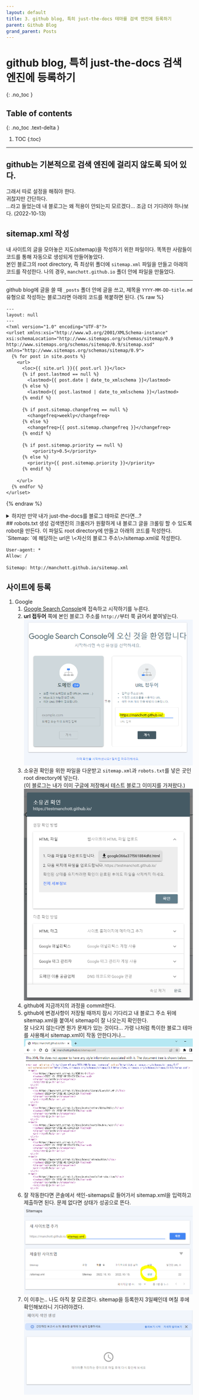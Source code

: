 ```yaml
---
layout: default
title: 3. github blog, 특히 just-the-docs 테마를 검색 엔진에 등록하기
parent: Github Blog
grand_parent: Posts
---
```


# github blog, 특히 just-the-docs 검색 엔진에 등록하기
{: .no_toc }

## Table of contents
{: .no_toc .text-delta }

1. TOC
{:toc}

---
## github는 기본적으로 검색 엔진에 걸리지 않도록 되어 있다.
그래서 따로 설정을 해줘야 한다.  
귀찮지만 간단하다.  
...라고 들었는데 내 블로그는 왜 적용이 안되는지 모르겠다... 조금 더 기다려야 하나보다. (2022-10-13)


## sitemap.xml 작성
내 사이트의 글을 모아놓은 지도(sitemap)을 작성하기 위한 파일이다. 똑똑한 사람들이 코드를 통해 자동으로 생성되게 만들어놓았다.  
본인 블로그의 root directory, 즉 최상위 폴더에 `sitemap.xml` 파일을 만들고 아래의 코드를 작성한다. 나의 경우, `manchott.github.io` 폴더 안에 파일을 만들었다.  

---  

github blog에 글을 쓸 때 `_posts` 폴더 안에 글을 쓰고, 제목을 `YYYY-MM-DD-title.md` 유형으로 작성하는 블로그라면 아래의 코드를 복붙하면 된다.
{% raw %}
```
---
layout: null
---
<?xml version="1.0" encoding="UTF-8"?>
<urlset xmlns:xsi="http://www.w3.org/2001/XMLSchema-instance" xsi:schemaLocation="http://www.sitemaps.org/schemas/sitemap/0.9 http://www.sitemaps.org/schemas/sitemap/0.9/sitemap.xsd" xmlns="http://www.sitemaps.org/schemas/sitemap/0.9">
  {% for post in site.posts %}
    <url>
      <loc>{{ site.url }}{{ post.url }}</loc>
      {% if post.lastmod == null %}
        <lastmod>{{ post.date | date_to_xmlschema }}</lastmod>
      {% else %}
        <lastmod>{{ post.lastmod | date_to_xmlschema }}</lastmod>
      {% endif %}

      {% if post.sitemap.changefreq == null %}
        <changefreq>weekly</changefreq>
      {% else %}
        <changefreq>{{ post.sitemap.changefreq }}</changefreq>
      {% endif %}

      {% if post.sitemap.priority == null %}
          <priority>0.5</priority>
      {% else %}
        <priority>{{ post.sitemap.priority }}</priority>
      {% endif %}

    </url>
  {% endfor %}
</urlset>
```
{% endraw %}


<details>
<summary>하지만 만약 내가 just-the-docs를 블로그 테마로 쓴다면...?</summary>
<div markdown="1">

혹시라도 일반 블로그 사용자가 헷갈릴까봐 just-the-docs 사용자를 위해 토글로 만들었다...  
just-the-docs는 다른 블로그 테마와는 다르게 `_posts`가 아닌 `docs` 폴더에 글을 작성한다. 심지어 제목에 날짜도 작성하지 않아도 된다.  
그래서 그런지 인터넷에 널리 퍼져있는 위의 코드가 작동하질 않는다. site.posts에 저장되어 있는 블로그의 post를 긁어와야 하는데 `docs`에 글을 쓰기 때문에 아무것도 긁어오질 않는다!!!!  
  
해결을 위해 시도해본 방법들:  
1. 그냥 sitemap.xml을 자동 생성해주는 [페이지](https://www.xml-sitemaps.com/)를 이용하기  
위의 사이트에서 sitemap을 생성해봤는데 이 방법을 사용할 경우 글을 하나 쓸 때마다 새로 작성을 해야하는데 말도 안된다. 너무 귀찮다!

2. just-the-docs 테마를 뜯어 고치기  
그렇다면 내가 이 테마를 고쳐서 `_posts`에 글을 작성하게 바꾸면 되지 않을까?  
**안 된다.**  
테마 이름에서부터 just the docs 이러고 있으니 `docs` 폴더 안에 글을 써서 넣어야지만 왼쪽 navbar에도 이쁘게 나온다. 물론 `_posts`에 쓴 글을 긁어오는 [블로그](https://tech.fog.fish/)도 있던데 내가 원하던 방법이 아니다!!! 이 사람은 그냥 글을 한 페이지에 때려넣었던데 나는 분류별로 볼 수 있는 지금의 내 테마가 너무 좋다...  
3. 테마 바꾸기  
포기하고 테마를 바꿀까 고민했지만 just the docs는 내가 너무 바라던 블로그 형식이라 포기 할 수 없었다....... 그래서 몇날며칠을 검색하다가 해결책을 찾았다!!!!
4. 다른 just-the-docs 블로그가 어떻게 sitemap을 작성했는지 염탐하기  
검색해보니 [이 글](https://github.com/just-the-docs/just-the-docs/discussions/763)이 나왔다. 이 분은 sitemap.xml이 잘 뜨는데 구글 서치 콘솔이 잘 안나오나 보다. 나는 애초에 sitemap 조차 안나왔기 때문에 이 분의 블로그 == 나의 해결책임을 직감했다!!!!  
그래서 이 분의 [github](https://github.com/meansoup/meansoup.github.io/blob/master/sitemap.xml)에 가서 sitemap.xml을 긁어왔다!!!! 감사합니다... 감사합니다.... 직접 작성하셨는지 어디서 가져오셨는지 모르겠지만 감사합니다...  

{% raw %}
```
---
layout: null
---
<?xml version="1.0" encoding="UTF-8"?>
<urlset xmlns:xsi="http://www.w3.org/2001/XMLSchema-instance"
        xsi:schemaLocation="http://www.sitemaps.org/schemas/sitemap/0.9 http://www.sitemaps.org/schemas/sitemap/0.9/sitemap.xsd"
        xmlns="http://www.sitemaps.org/schemas/sitemap/0.9">
  {% for page in site.pages %}
    {% unless page.sitemap == false %}
    <url>
      <loc>{{ site.url }}{{ page.url | remove: "index.html" }}</loc>
      {% if page.sitemap.lastmod %}
        <lastmod>{{ page.sitemap.lastmod | date: "%Y-%m-%d" }}</lastmod>
      {% elsif page.date %}
        <lastmod>{{ page.date | date_to_xmlschema }}</lastmod>
      {% else %}
        <lastmod>{{ site.time | date_to_xmlschema }}</lastmod>
      {% endif %}
      {% if page.sitemap.changefreq %}
        <changefreq>{{ page.sitemap.changefreq }}</changefreq>
      {% else %}
        <changefreq>monthly</changefreq>
      {% endif %}
      {% if page.sitemap.priority %}
        <priority>{{ page.sitemap.priority }}</priority>
      {% else %}
        <priority>0.5</priority>
      {% endif %}
    </url>
    {% endunless %}
  {% endfor %}
</urlset>
```
{% endraw %}

코드를 좀 보니 이 분은 site.posts가 아닌 site.pages를 사용하셨다. just-the-docs는 posts가 아니라 pages를 사용해야 하나보다. 이거 하나 몰라서 며칠을 고생했는지 모르겠다ㅠㅠㅠㅠ 그래도 다행히 해결되었고 sitemap.xml은 물론 나는 구글 서치 콘솔에도 잘 나오더라.
![blog_search_1](../../../assets/images/blog_search_1.PNG)

</div>
</details>
## robots.txt 생성
검색엔진의 크롤러가 원활하게 내 블로그 글을 크롤링 할 수 있도록 robot을 만든다. 이 파일도 root directory에 만들고 아래의 코드를 작성한다.  
`Sitemap: `에 해당하는 url은 \<자신의 블로그 주소\>/sitemap.xml로 작성한다.

```
User-agent: *
Allow: /

Sitemap: http://manchott.github.io/sitemap.xml
```
## 사이트에 등록
1. Google  
   1. [Google Search Console](https://search.google.com/search-console/about)에 접속하고 시작하기를 누른다. 
   2. **url 접두어** 쪽에 본인 블로그 주소를 `http://`부터 쭉 긁어서 붙여넣는다.
   ![blog_search_2](../../../assets/images/blog_search_2.PNG)
   3. 소유권 확인을 위한 파일을 다운받고 `sitemap.xml`과 `robots.txt`를 넣은 곳인 root directory에 넣는다.  
   (이 블로그는 내가 이미 구글에 저장해서 테스트 블로그 이미지를 가져왔다.)
   ![blog_search_3](../../../assets/images/blog_search_3.PNG)
   4. github에 지금까지의 과정을 commit한다.
   5. github에 변경사항이 저장될 때까지 잠시 기다리고 내 블로그 주소 뒤에 sitemap.xml을 붙여서 sitemap이 잘 나오는지 확인한다.  
   잘 나오지 않는다면 뭔가 문제가 있는 것이다... 가령 나처럼 특이한 블로그 테마를 사용해서 sitemap.xml이 작동 안한다거나...
   ![blog_search_1](../../../assets/images/blog_search_1.PNG)
   6. 잘 작동한다면 콘솔에서 색인-sitemaps로 들어가서 sitemap.xml을 입력하고 제출하면 된다. 문제 없다면 상태가 성공으로 뜬다.
   ![blog_search_4](../../../assets/images/blog_search_4.PNG)
   7. 이 이후는.. 나도 아직 잘 모르겠다. sitemap을 등록한지 3일째인데 며칠 후에 확인해보라니 기다려야겠다.
   ![blog_search_5](../../../assets/images/blog_search_5.PNG)
